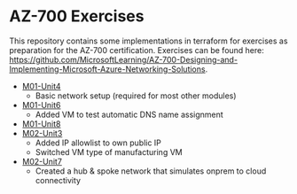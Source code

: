 # AZ-700 Exercises

This repository contains some implementations in terraform for exercises as preparation for the AZ-700 certification. Exercises can be found here: https://github.com/MicrosoftLearning/AZ-700-Designing-and-Implementing-Microsoft-Azure-Networking-Solutions.

- [M01-Unit4](./modules/m01-unit4/main.tf)
  - Basic network setup (required for most other modules)
- [M01-Unit6](./modules/m01-unit6/main.tf)
  - Added VM to test automatic DNS name assignment
- [M01-Unit8](./modules/m01-unit8/main.tf)
- [M02-Unit3](./modules/m02-unit3/main.tf)
  - Added IP allowlist to own public IP
  - Switched VM type of manufacturing VM
- [M02-Unit7](./modules/m02-unit7/README.md)
  - Created a hub & spoke network that simulates onprem to cloud connectivity